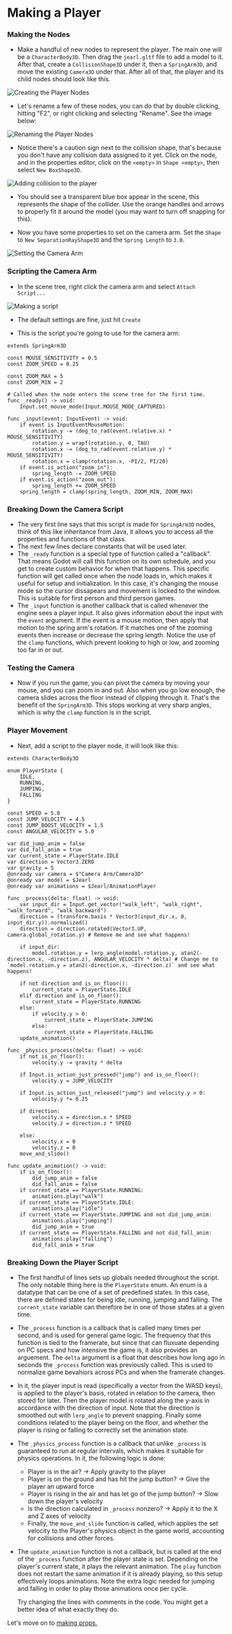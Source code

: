 # Making a Player

### Making the Nodes
- Make a handful of new nodes to represent the player. The main one will be a `CharacterBody3D`. Then drag the `jearl.gltf` file to add a model to it. After that, create a `CollisionShape3D` under it, then a `SpringArm3D`, and move the existing `Camera3D` under that. After all of that, the player and its child nodes should look like this.

<img style="display: block; margin-left: auto; margin-right: auto;" src="5-1.png" alt="Creating the Player Nodes">

- Let's rename a few of these nodes, you can do that by double clicking, hitting "F2", or right clicking and selecting "Rename". See the image below:

<img style="display: block; margin-left: auto; margin-right: auto;" src="5-2.png" alt="Renaming the Player Nodes">

- Notice there's a caution sign next to the collision shape, that's because you don't have any collision data assigned to it yet. Click on the node, and in the properties editor, click on the `<empty>` in `Shape <empty>`, then select `New BoxShape3D`.

<img style="display: block; margin-left: auto; margin-right: auto;" src="5-3.png" alt="Adding collision to the player">

- You should see a transparent blue box appear in the scene, this represents the shape of the collider. Use the orange handles and arrows to properly fit it around the model (you may want to turn off snapping for this).

- Now you have some properties to set on the camera arm. Set the `Shape` to `New SeparationRayShape3D` and the `Spring Length` to `3.0`.

<img style="display: block; margin-left: auto; margin-right: auto;" src="5-4.png" alt="Setting the Camera Arm">

### Scripting the Camera Arm

- In the scene tree, right click the camera arm and select `Attach Script...`

<img style="display: block; margin-left: auto; margin-right: auto;" src="5-5.png" alt="Making a script">

- The default settings are fine, just hit `Create`

- This is the script you're going to use for the camera arm:
```gdscript
extends SpringArm3D

const MOUSE_SENSITIVITY = 0.5
const ZOOM_SPEED = 0.25

const ZOOM_MAX = 5
const ZOOM_MIN = 2

# Called when the node enters the scene tree for the first time.
func _ready() -> void:
	Input.set_mouse_mode(Input.MOUSE_MODE_CAPTURED)

func _input(event: InputEvent) -> void:
	if event is InputEventMouseMotion:
		rotation.y -= (deg_to_rad(event.relative.x) * MOUSE_SENSITIVITY)
		rotation.y = wrapf(rotation.y, 0, TAU)
		rotation.x -= (deg_to_rad(event.relative.y) * MOUSE_SENSITIVITY)
		rotation.x = clamp(rotation.x, -PI/2, PI/20)
	if event.is_action("zoom_in"):
		spring_length -= ZOOM_SPEED
	if event.is_action("zoom_out"):
		spring_length += ZOOM_SPEED
	spring_length = clamp(spring_length, ZOOM_MIN, ZOOM_MAX)

```

### Breaking Down the Camera Script
- The very first line says that this script is made for `SpringArm3D` nodes, think of this like inheritance from Java, it allows you to access all the properties and functions of that class.
- The next few lines declare constants that will be used later.
- The `_ready` function is a special type of function called a "callback". That means Godot will call this function on its own schedule, and you get to create custom behavior for when that happens. This specific function will get called once when the node loads in, which makes it useful for setup and initialization. In this case, it's changing the mouse mode so the cursor dissapears and movement is locked to the window. This is suitable for first person and third person games.
- The `_input` function is another callback that is called whenever the engine sees a player input. It also gives information about the input with the `event` argument. If the event is a mouse motion, then apply that motion to the spring arm's rotation. If it matches one of the zooming events then increase or decrease the spring length. Notice the use of the `clamp` functions, which prevent looking to high or low, and zooming too far in or out.

### Testing the Camera
- Now if you run the game, you can pivot the camera by moving your mouse, and you can zoom in and out. Also when you go low enough, the camera slides across the floor instead of clipping through it. That's the benefit of the `SpringArm3D`. This stops working at very sharp angles, which is why the `clamp` function is in the script.

### Player Movement
- Next, add a script to the player node, it will look like this:

```gdscript
extends CharacterBody3D

enum PlayerState {
	IDLE,
	RUNNING,
	JUMPING,
	FALLING
}

const SPEED = 5.0
const JUMP_VELOCITY = 4.5
const JUMP_BOOST_VELOCITY = 1.5
const ANGULAR_VELOCITY = 5.0

var did_jump_anim = false
var did_fall_anim = true
var current_state = PlayerState.IDLE
var direction = Vector3.ZERO
var gravity = 5
@onready var camera = $"Camera Arm/Camera3D"
@onready var model = $Jearl
@onready var animations = $Jearl/AnimationPlayer

func _process(delta: float) -> void:
	var input_dir = Input.get_vector("walk_left", "walk_right", "walk_forward", "walk_backward")
	direction = (transform.basis * Vector3(input_dir.x, 0, input_dir.y)).normalized()
	direction = direction.rotated(Vector3.UP, camera.global_rotation.y) # Remove me and see what happens!

	if input_dir:
		model.rotation.y = lerp_angle(model.rotation.y, atan2(-direction.x, -direction.z), ANGULAR_VELOCITY * delta) # Change me to `model.rotation.y = atan2(-direction.x, -direction.z)` and see what happens!
	
	if not direction and is_on_floor():
		current_state = PlayerState.IDLE
	elif direction and is_on_floor():
		current_state = PlayerState.RUNNING
	else:
		if velocity.y > 0:
			current_state = PlayerState.JUMPING
		else:
			current_state = PlayerState.FALLING
	update_animation()

func _physics_process(delta: float) -> void:
	if not is_on_floor():
		velocity.y -= gravity * delta

	if Input.is_action_just_pressed("jump") and is_on_floor():
		velocity.y = JUMP_VELOCITY
	
	if Input.is_action_just_released("jump") and velocity.y > 0:
		velocity.y *= 0.25
	
	if direction:
		velocity.x = direction.x * SPEED
		velocity.z = direction.z * SPEED

	else:
		velocity.x = 0
		velocity.z = 0
	move_and_slide()

func update_animation() -> void:
	if is_on_floor():
		did_jump_anim = false
		did_fall_anim = false
	if current_state == PlayerState.RUNNING:
		animations.play("walk")
	if current_state == PlayerState.IDLE:
		animations.play("idle")
	if current_state == PlayerState.JUMPING and not did_jump_anim:
		animations.play("jumping")
		did_jump_anim = true
	if current_state == PlayerState.FALLING and not did_fall_anim:
		animations.play("falling")
		did_fall_anim = true
```

### Breaking Down the Player Script
- The first handful of lines sets up globals needed throughout the script. The only notable thing here is the `PlayerState` enum. An enum is a datatype that can be one of a set of predefined states. In this case, there are defined states for being idle, running, jumping and falling. The `current_state` variable can therefore be in one of those states at a given time.
- The `_process` function is a callback that is called many times per second, and is used for general game logic. The frequency that this function is tied to the framerate, but since that can fluxuate depending on PC specs and how intensive the game is, it also provides an arguement. The `delta` argument is a float that describes how long ago in seconds the `_process` function was previously called. This is used to normalize game bevahiors across PCs and when the framerate changes.
- In it, the player input is read (specifically a vector from the WASD keys), is applied to the player's basis, rotated in relation to the camera, then stored for later. Then the player model is rotated along the y-axis in accordance with the direction of input. Note that the direction is smoothed out with `lerp_angle` to prevent snapping. Finally some conditions related to the player being on the floor, and whether the player is rising or falling to correctly set the animation state.
- The `_physics_process` function is a callback that unlike `_process` is guaranteed to run at regular intervals, which makes it suitable for physics operations. In it, the following logic is done:
  - Player is in the air? &rarr; Apply gravity to the player
  - Player is on the ground and has hit the jump button? &rarr; Give the player an upward force
  - Player is rising in the air and has let go of the jump button? &rarr; Slow down the player's velocity
  - Is the direction calculated in `_process` nonzero? &rarr; Apply it to the X and Z axes of velocity
  - Finally, the `move_and_slide` function is called, which applies the set velocity to the Player's physics object in the game world, accounting for collisions and other forces.
- The `update_animation` function is not a callback, but is called at the end of the `_process` function after the player state is set. Depending on the player's current state, it plays the relevant animation. The `play` function does not restart the same animation if it is already playing, so this setup effectively loops animations. Note the extra logic needed for jumping and falling in order to play those animations once per cycle.
  
  <div class="note">Try changing the lines with comments in the code. You might get a better idea of what exactly they do.</div>

Let's move on to [making props.](making-props.md) 